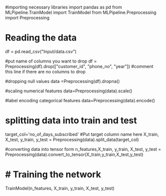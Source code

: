 #importing necessary libraries
import pandas as pd
from MLPipeline.TrainModel import TrainModel
from MLPipeline.Preprocessing import Preprocessing

# Reading the data
df = pd.read_csv("Input/data.csv")

#put name of columns you want to drop
df = Preprocessing(df).drop(["customer_id", "phone_no", "year"]) #comment this line if there are no columns to drop

#dropping null values
data =Preprocessing(df).dropna()

#scaling numerical features
data=Preprocessing(data).scale()

#label encoding categorical features
data=Preprocessing(data).encode()

# splitting data into train and test
target_col='no_of_days_subscribed' #Put target column name here
X_train, X_test, y_train, y_test = Preprocessing(data).split_data(target_col)

#converting data into tensor form
n_features,X_train, y_train, X_test, y_test = Preprocessing(data).convert_to_tensor(X_train,y_train,X_test,y_test)


# # Training the network
TrainModel(n_features, X_train, y_train, X_test, y_test)

